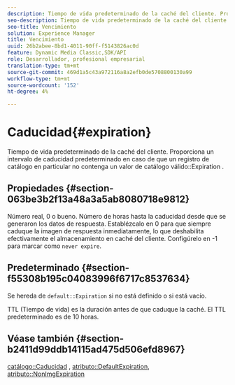 ```yaml
---
description: Tiempo de vida predeterminado de la caché del cliente. Proporciona un intervalo de caducidad predeterminado en caso de que un registro de catálogo en particular no contenga un valor de caducidad de catálogo válido.
seo-description: Tiempo de vida predeterminado de la caché del cliente. Proporciona un intervalo de caducidad predeterminado en caso de que un registro de catálogo en particular no contenga un valor de caducidad de catálogo válido.
seo-title: Vencimiento
solution: Experience Manager
title: Vencimiento
uuid: 26b2abee-8bd1-4011-90ff-f5143826ac0d
feature: Dynamic Media Classic,SDK/API
role: Desarrollador, profesional empresarial
translation-type: tm+mt
source-git-commit: 469d1a5c43a972116a8a2efb0de5708800130a99
workflow-type: tm+mt
source-wordcount: '152'
ht-degree: 4%

---
```



# Caducidad{#expiration}

Tiempo de vida predeterminado de la caché del cliente. Proporciona un intervalo de caducidad predeterminado en caso de que un registro de catálogo en particular no contenga un valor de catálogo válido::Expiration .

## Propiedades {#section-063be3b2f13a48a3a5ab8080718e9812}

Número real, 0 o bueno. Número de horas hasta la caducidad desde que se generaron los datos de respuesta. Establézcalo en 0 para que siempre caduque la imagen de respuesta inmediatamente, lo que deshabilita efectivamente el almacenamiento en caché del cliente. Configúrelo en -1 para marcar como `never expire`.

## Predeterminado {#section-f55308b195c04083996f6717c8537634}

Se hereda de `default::Expiration` si no está definido o si está vacío.

TTL (Tiempo de vida) es la duración antes de que caduque la caché. El TTL predeterminado es de 10 horas.

## Véase también {#section-b2411d99ddb14115ad475d506efd8967}

[catálogo::Caducidad](../../../../../is-api/image-catalog/image-serving-api-ref/c-image-catalog-reference/c-image-svg-data-reference/c-image-data-reference/r-expiration-cat.md#reference-a7afd668ecbb4d2da65d86259aa6a28a) ,  [atributo::DefaultExpiration](../../../../../is-api/image-catalog/image-serving-api-ref/c-image-catalog-reference/c-attributes-reference/r-defaultexpiration.md#reference-0526166fab654fceb243b75d1ea4f0cf),  [atributo::NonImgExpiration](../../../../../is-api/image-catalog/image-serving-api-ref/c-image-catalog-reference/c-attributes-reference/r-nonimgexpiration.md#reference-a8066cd0d24b4ea98100ade4821f1f9d)
